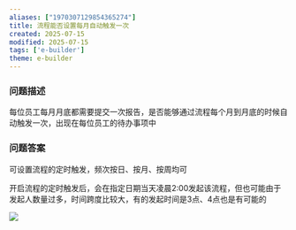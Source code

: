 ```yaml
---
aliases: ["1970307129854365274"]
title: 流程能否设置每月自动触发一次
created: 2025-07-15
modified: 2025-07-15
tags: ['e-builder']
theme: e-builder
---
```


### 问题描述

每位员工每月月底都需要提交一次报告，是否能够通过流程每个月到月底的时候自动触发一次，出现在每位员工的待办事项中

### 问题答案

可设置流程的定时触发，频次按日、按月、按周均可

开启流程的定时触发后，会在指定日期当天凌晨2:00发起该流程，但也可能由于发起人数量过多，时间跨度比较大，有的发起时间是3点、4点也是有可能的

![](a33c9a4701d8db86c8e95df845c8bd0d.jpg)